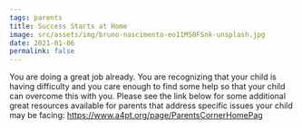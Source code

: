 ```yaml
---
tags: parents
title: Success Starts at Home
image: src/assets/img/bruno-nascimento-eo11MS0FSnk-unsplash.jpg
date: 2021-01-06
permalink: false
---
```

You are doing a great job already. You are recognizing that your child is having difficulty and you care enough to find
some help so that your child can overcome this with you. Please see the link below for some additional great resources
available for parents that address specific issues your child may be facing:
https://www.a4pt.org/page/ParentsCornerHomePag
